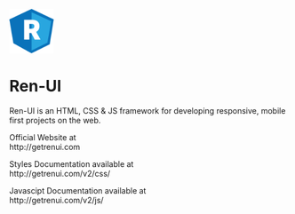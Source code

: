<img src="dist/images/logo-css.svg" width="80"><br>
# Ren-UI
<p>Ren-UI is an HTML, CSS & JS framework for developing responsive, mobile first projects on the web.</p>
<p>Official Website at<br>
http://getrenui.com</p>
<p>Styles Documentation available at<br>
http://getrenui.com/v2/css/</p>
<p>Javascipt Documentation available at<br>
http://getrenui.com/v2/js/</p>


